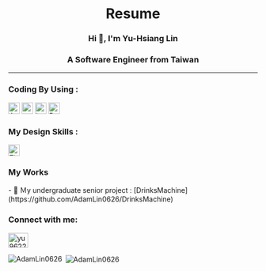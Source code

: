 <h1 align="center">Resume</h1>
<head>
  <h3 align="center">Hi 👋, I'm Yu-Hsiang Lin</h3>
  <h3 align="center">A Software Engineer from Taiwan</h3>
</head>

___
<div>
<h3 align="left">Coding By Using :</h3>

  
<img style="height:23px" alt="Android" src="https://img.shields.io/badge/-Android-555555?style=flat&logo=android&logoColor=70D78B">  <img style="height:23px" src="https://img.shields.io/badge/-Kotlin-555555?style=flat&logo=kotlin&logoColor=70D78B">  <img style="height:23px" alt="java" src="https://badgen.net/badge/java/Java/555555?icon&label">
<img style="height:23px" alt="Python" src="https://img.shields.io/badge/-Python-555555?style=flat&logo=python&logoColor=69a0d6">

<h3 align="left">My Design Skills :</h3>

<img style="height:23px" alt="Figma" src="https://img.shields.io/badge/-Figma-F7F7F7?style=flat&logo=figma&logoColor=F24E1E"/>


</div>
<h3 align="left">My Works</h3>
- 🏫 Ｍy undergraduate senior project : [DrinksMachine](https://github.com/AdamLin0626/DrinksMachine)

<h3 align="left">Connect with me:</h3>
<p align="left">
<a href="https://instagram.com/yu962261" target="blank"><img align="center" src="https://raw.githubusercontent.com/rahuldkjain/github-profile-readme-generator/master/src/images/icons/Social/instagram.svg" alt="yu962261" height="30" width="40" /></a>
</p>

<p><img align="left" src="https://github-readme-stats.vercel.app/api/top-langs?username=AdamLin0626&show_icons=true&theme=dark&title_color=ff0000&text_color=ffffff&bg_color=000000&hide_border=true&locale=en&layout=compact" alt="AdamLin0626" /></p>

<p>&nbsp;<img align="center" src="https://github-readme-stats.vercel.app/api?username=AdamLin0626&show_icons=true&theme=highcontrast&title_color=ff0000&text_color=ffffff&hide_border=true&locale=en" alt="AdamLin0626" /></p>

